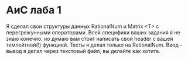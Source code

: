 # АиС лаба 1
Я сделал свои структуры данных RationalNum и Matrix \<T\> с перегрежунными операторами. 
Всей специфики ваших задания я не знаю конечно, но думаю вам стоит написать свой header с вашей темлейтной\(!\) функцией. Тесты я делал только на RationalNum. Ввод - вывод я делал через текстовый файл, вы делайте как хотите. 

